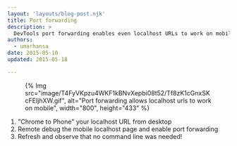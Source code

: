 ```yaml
---
layout: 'layouts/blog-post.njk'
title: Port forwarding
description: >
  DevTools port forwarding enables even localhost URLs to work on mobile.
authors:
  - umarhansa
date: 2015-05-10
updated: 2015-05-18

---
```


<figure>
{% Img src="image/T4FyVKpzu4WKF1kBNvXepbi08t52/Tf8zK1cGnxSKcFEIjhXW.gif", alt="Port forwarding allows localhost urls to work on mobile", width="800", height="433" %}
</figure>

1. "Chrome to Phone" your localhost URL from desktop
1. Remote debug the mobile localhost page and enable port forwarding
1. Refresh and observe that no command line was needed!


